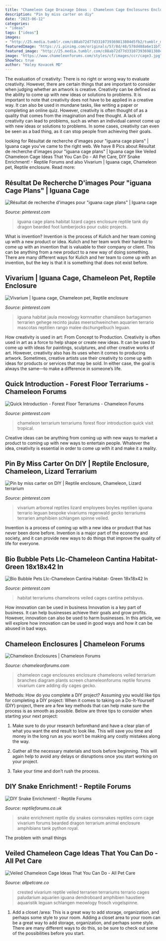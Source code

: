 ```yaml
---
title: "Chameleon Cage Drainage Ideas : Chameleon Cage Enclosures Enclosure Chameleons Veiled Terrarium Branches Diagram Plants Screen Chameleonforums Reptile Forums Vivarium Care Adding Diy Cages Gecko"
description: "Pin by miss carter on diy"
date: "2023-06-12"
categories:
- "ideas"
tags: ["ideas"]
images:
- "http://25.media.tumblr.com/c88ab72d77d3310739369813804d5fb2/tumblr_memvg3IkpM1ry9h3jo1_1280.jpg"
featuredImage: "https://i.pinimg.com/originals/57/8d/48/578d488a6e11bf3556b4cd047a4a617e.jpg"
featured_image: "http://25.media.tumblr.com/c88ab72d77d3310739369813804d5fb2/tumblr_memvg3IkpM1ry9h3jo1_1280.jpg"
image: "https://www.chameleonforums.com/styles/cf/images/ccr/cage3.jpg"
ShowToc: true
author: "Haley Kovacek MD"
---
```



The evaluation of creativity: There is no right or wrong way to evaluate creativity. However, there are certain things that are important to consider when judging whether an artwork is creative.
Creativity can be defined as the ability to come up with new ideas or solutions to problems. It is important to note that creativity does not have to be applied in a creative way. It can also be used in mundane tasks, like writing a paper or completing an online quiz. However, creativity is often thought of as a quality that comes from the imagination and free thought. A lack of creativity can lead to problems, such as when an individual cannot come up with new ideas or solutions to problems. In some cases, creativity can even be seen as a bad thing, as it can stop people from achieving their goals.

	

		
looking for Résultat de recherche d&#039;images pour &quot;iguana cage plans&quot; | Iguana cage you've came to the right web. We have 8 Pics about Résultat de recherche d&#039;images pour &quot;iguana cage plans&quot; | Iguana cage like Veiled Chameleon Cage Ideas That You Can Do - All Pet Care, DIY Snake Enrichment! - Reptile Forums and also Vivarium | Iguana cage, Chameleon pet, Reptile enclosure. Read more:
		
    
## Résultat De Recherche D&#039;images Pour &quot;iguana Cage Plans&quot; | Iguana Cage

<img loading=lazy src="https://i.pinimg.com/originals/ad/15/3d/ad153d88984cb683638c71ec11809df6.jpg" onerror="this.onerror=null;this.src='https://tse1.mm.bing.net/th?id=OIP.IW2nwL9UD2x-0wAZ6ACHQAHaFj&amp;pid=15.1';" alt="Résultat de recherche d&#039;images pour &quot;iguana cage plans&quot; | Iguana cage">

_Source: pinterest.com_

>iguana cage plans habitat lizard cages enclosure reptile tank diy dragon bearded foot lumberjocks pour cubic projects. 

	

What is invention?
Invention is the process of Kulich and her team coming up with a new product or idea. Kulich and her team work their hardest to come up with an invention that is valuable to their company or client. This can be anything from a new product to a new way of doing something. There are many different ways for Kulich and her team to come up with an invention, but the key is that it is something that does not exist before.

    
## Vivarium | Iguana Cage, Chameleon Pet, Reptile Enclosure

<img loading=lazy src="https://i.pinimg.com/originals/8c/63/e7/8c63e77090195a4ae3e5aac9f4e5ae77.jpg" onerror="this.onerror=null;this.src='https://tse4.mm.bing.net/th?id=OIP.eWUjOuYC8BAmAKNCoS_F3AHaNK&amp;pid=15.1';" alt="Vivarium | Iguana cage, Chameleon pet, Reptile enclosure">

_Source: pinterest.com_

>iguana habitat jaula meowlogy kornnatter chamäleon bartagamen terrarien gehege recinto jaulas meerschweinchen aquarien terrario mascotas reptilien rango malee dschungelbuch leguan. 

	

How creativity is used in art: From Concept to Production.
Creativity is often used in art as a force to help shape or create new ideas. It can be used to come up with ideas for paintings, sculptures, and other creative works of art. However, creativity also has its uses when it comes to producing artwork. Sometimes, creative artists use their creativity to come up with ideas for products or services that may be sold. In either case, the goal is always the same—to make a difference in someone’s life.

    
## Quick Introduction - Forest Floor Terrariums - Chameleon Forums

<img loading=lazy src="https://i.pinimg.com/originals/db/9b/77/db9b77e0faa3c878a41ea57e57d03aca.jpg" onerror="this.onerror=null;this.src='https://tse2.mm.bing.net/th?id=OIP.rDRRN9RksBzZEFCQX2_FqwHaFj&amp;pid=15.1';" alt="Quick Introduction - Forest Floor Terrariums - Chameleon Forums">

_Source: pinterest.com_

>chameleon terrarium terrariums forest floor introduction quick visit tropical. 

	

Creative ideas can be anything from coming up with new ways to market a product to coming up with new ways to entertain people. Whatever the idea, creativity is essential in order to come up with it and make it a reality.

    
## Pin By Miss Carter On DIY | Reptile Enclosure, Chameleon, Lizard Terrarium

<img loading=lazy src="https://i.pinimg.com/736x/d2/47/1f/d2471f4512d98cf82f48585301c35277.jpg" onerror="this.onerror=null;this.src='https://tse1.mm.bing.net/th?id=OIP.Mv0MXMD4iEiH4wc-6vhjnwHaNK&amp;pid=15.1';" alt="Pin by miss carter on DIY | Reptile enclosure, Chameleon, Lizard terrarium">

_Source: pinterest.com_

>vivarium arboreal reptiles lizard employees boyles reptilien iguana terrario leguan bespoke vivariums regenwald gecko terrariums terrarien amphibien schlangen spinne veiled. 

	

Invention is a process of coming up with a new idea or product that has never been done before. Invention is a major part of the economy and society, and it can provide new ways to do things that improve the quality of life for everyone.

    
## Bio Bubble Pets Llc-Chameleon Cantina Habitat- Green 18x18x42 In

<img loading=lazy src="https://i.pinimg.com/originals/57/8d/48/578d488a6e11bf3556b4cd047a4a617e.jpg" onerror="this.onerror=null;this.src='https://tse2.mm.bing.net/th?id=OIP.fK85WtCV4jUsGc5_zErp5gHaRW&amp;pid=15.1';" alt="Bio Bubble Pets Llc-Chameleon Cantina Habitat- Green 18x18x42 In">

_Source: pinterest.com_

>habitat terrariums chameleons veiled cages cantina petsbyus. 

	

How innovation can be used in business
Innovation is a key part of business. It can help businesses achieve their goals and grow profits. However, innovation can also be used to harm businesses. In this article, we will explore how innovation can be used in good ways and how it can be abused in bad ways.

    
## Chameleon Enclosures | Chameleon Forums

<img loading=lazy src="https://www.chameleonforums.com/styles/cf/images/ccr/cage3.jpg" onerror="this.onerror=null;this.src='https://tse3.mm.bing.net/th?id=OIP.PIAGjjcPaX-h3_MYbnuWmAHaGt&amp;pid=15.1';" alt="Chameleon Enclosures | Chameleon Forums">

_Source: chameleonforums.com_

>chameleon cage enclosures enclosure chameleons veiled terrarium branches diagram plants screen chameleonforums reptile forums vivarium care adding diy cages gecko. 

	

Methods: How do you complete a DIY project?
Assuming you would like tips for completing a DIY project: 
When it comes to taking on a Do-It-Yourself (DIY) project, there are a few key methods that can help make sure the process is as smooth as possible. Below are three tips to consider when starting your next project:

1. Make sure to do your research beforehand and have a clear plan of what you want the end result to look like. This will save you time and money in the long run as you won’t be making any costly mistakes along the way.

2. Gather all the necessary materials and tools before beginning. This will again help to avoid any delays or disruptions once you start working on your project.

3. Take your time and don’t rush the process.

    
## DIY Snake Enrichment! - Reptile Forums

<img loading=lazy src="http://25.media.tumblr.com/c88ab72d77d3310739369813804d5fb2/tumblr_memvg3IkpM1ry9h3jo1_1280.jpg" onerror="this.onerror=null;this.src='https://tse2.mm.bing.net/th?id=OIP.QFnF7yGddUkXBGGSKti4hAHaFj&amp;pid=15.1';" alt="DIY Snake Enrichment! - Reptile Forums">

_Source: reptileforums.co.uk_

>snake enrichment reptile diy snakes cornsnakes reptiles corn cage vivarium forums bearded dragon terrarium animal enclosure amphibians tank python royal. 

	

The problem with small things
 

    
## Veiled Chameleon Cage Ideas That You Can Do - All Pet Care

<img loading=lazy src="https://allpetcare.co/wp-content/uploads/2020/01/Veiled-Chameleon-Cage-Ideas-46.jpg" onerror="this.onerror=null;this.src='https://tse4.mm.bing.net/th?id=OIP.93L9XrgTM3FBJlEEitkhSAHaJ3&amp;pid=15.1';" alt="Veiled Chameleon Cage Ideas That You Can Do - All Pet Care">

_Source: allpetcare.co_

>crested vivarium reptile veiled terrarien terrariums terrario cages paludarium aquarien iguana dendroboard amphibien haustiere aquaristik leguan schlangen meowlogy frosch vogelspinne. 

	

1. Add a closet /area: This is a great way to add storage, organization, and perhaps some style to your room.
Adding a closet area to your room can be a great way to add storage, organization, and perhaps some style. There are many different ways to do this, so be sure to check out some of the possibilities before you start.

